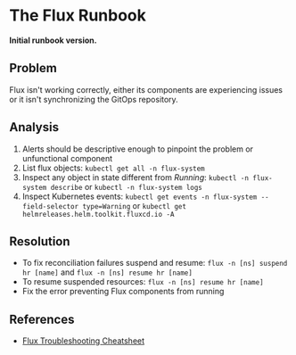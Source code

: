 # The Flux Runbook

**Initial runbook version.**

## Problem

Flux isn't working correctly, either its components are experiencing issues or it isn't synchronizing the GitOps repository.

## Analysis
 1. Alerts should be descriptive enough to pinpoint the problem or unfunctional component
 2. List flux objects: `kubectl get all -n flux-system`
 3. Inspect any object in state different from *Running*: `kubectl -n flux-system describe` or `kubectl -n flux-system logs`
 4. Inspect Kubernetes events: `kubectl get events -n flux-system --field-selector type=Warning` or `kubectl get helmreleases.helm.toolkit.fluxcd.io -A`

## Resolution
 * To fix reconciliation failures suspend and resume: `flux -n [ns] suspend hr [name]` and `flux -n [ns] resume hr [name]`
 * To resume suspended resources: `flux -n [ns] resume hr [name]`
 * Fix the error preventing Flux components from running

## References
 * [Flux Troubleshooting Cheatsheet](https://fluxcd.io/flux/cheatsheets/troubleshooting/)
